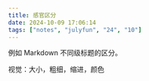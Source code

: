 ```yaml
---
title: 感官区分
date: 2024-10-09 17:06:14
tags: ["notes", "julyfun", "24", "10"]
---
```

例如 Markdown 不同级标题的区分。

视觉：大小，粗细，缩进，颜色
